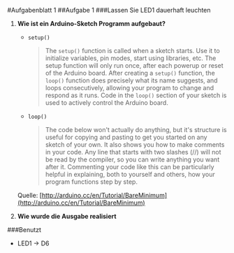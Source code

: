 #Aufgabenblatt 1
##Aufgabe 1
###Lassen Sie LED1 dauerhaft leuchten
1. **Wie ist ein Arduino-Sketch Programm aufgebaut?**
    * `setup()`
        > The `setup()` function is called when a sketch starts. Use it to initialize variables, pin modes, start using libraries, etc. The setup function will only run once, after each powerup or reset of the Arduino board.
After creating a `setup()` function, the `loop()` function does precisely what its name suggests, and loops consecutively, allowing your program to change and respond as it runs. Code in the `loop()` section of your sketch is used to actively control the Arduino board.

    * `loop()`
        > The code below won't actually do anything, but it's structure is useful for copying and pasting to get you started on any sketch of your own. It also shows you how to make comments in your code.
        > Any line that starts with two slashes (//) will not be read by the compiler, so you can write anything you want after it. Commenting your code like this can be particularly helpful in explaining, both to yourself and others, how your program functions step by step.

    Quelle: [http://arduino.cc/en/Tutorial/BareMinimum](http://arduino.cc/en/Tutorial/BareMinimum)

2. **Wie wurde die Ausgabe realisiert**


###Benutzt
* LED1 -> D6
